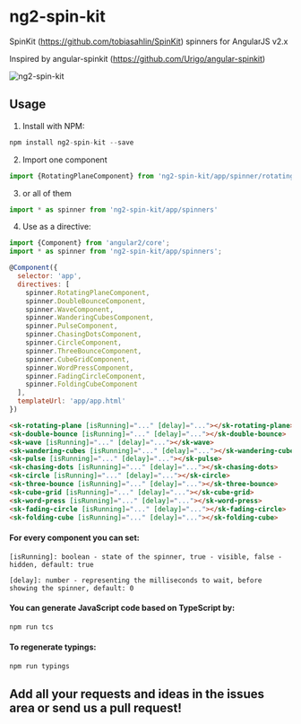 ng2-spin-kit
===============

SpinKit (https://github.com/tobiasahlin/SpinKit) spinners for AngularJS v2.x

Inspired by angular-spinkit (https://github.com/Urigo/angular-spinkit)

![ng2-spin-kit](ng2-spin-kit.gif?raw=true "ng2-spin-kit")

## Usage
1. Install with NPM:
  ```javascript
  npm install ng2-spin-kit --save
  ```

2. Import one component
  ```javascript
  import {RotatingPlaneComponent} from 'ng2-spin-kit/app/spinner/rotating-plane/rotating-plane.component'
  ```

3. or all of them
  ```javascript
  import * as spinner from 'ng2-spin-kit/app/spinners'
  ```
  
4. Use as a directive:
  ```javascript
  import {Component} from 'angular2/core';
  import * as spinner from 'ng2-spin-kit/app/spinners';
  
  @Component({
    selector: 'app',
    directives: [
      spinner.RotatingPlaneComponent,
      spinner.DoubleBounceComponent,
      spinner.WaveComponent,
      spinner.WanderingCubesComponent,
      spinner.PulseComponent,
      spinner.ChasingDotsComponent,
      spinner.CircleComponent,
      spinner.ThreeBounceComponent,
      spinner.CubeGridComponent,
      spinner.WordPressComponent,
      spinner.FadingCircleComponent,
      spinner.FoldingCubeComponent
    ],
    templateUrl: 'app/app.html'
  })
  ```

  ```html
  <sk-rotating-plane [isRunning]="..." [delay]="..."></sk-rotating-plane>
  <sk-double-bounce [isRunning]="..." [delay]="..."></sk-double-bounce>
  <sk-wave [isRunning]="..." [delay]="..."></sk-wave>
  <sk-wandering-cubes [isRunning]="..." [delay]="..."></sk-wandering-cubes>
  <sk-pulse [isRunning]="..." [delay]="..."></sk-pulse>
  <sk-chasing-dots [isRunning]="..." [delay]="..."></sk-chasing-dots>
  <sk-circle [isRunning]="..." [delay]="..."></sk-circle>
  <sk-three-bounce [isRunning]="..." [delay]="..."></sk-three-bounce>
  <sk-cube-grid [isRunning]="..." [delay]="..."></sk-cube-grid>
  <sk-word-press [isRunning]="..." [delay]="..."></sk-word-press>
  <sk-fading-circle [isRunning]="..." [delay]="..."></sk-fading-circle>
  <sk-folding-cube [isRunning]="..." [delay]="..."></sk-folding-cube>
  ```

#### For every component you can set:
  ```
  [isRunning]: boolean - state of the spinner, true - visible, false - hidden, default: true
  ```
  
  ```
  [delay]: number - representing the milliseconds to wait, before showing the spinner, default: 0
  ```
  
#### You can generate JavaScript code based on TypeScript by:
  ```javascript
  npm run tcs
  ```
  
#### To regenerate typings:
  ```javascript
  npm run typings
  ```
  
## Add all your requests and ideas in the issues area or send us a pull request!

